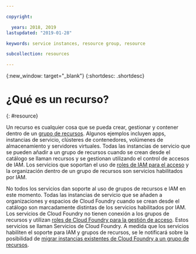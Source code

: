 ```yaml
---

copyright:

  years: 2018, 2019
lastupdated: "2019-01-28"

keywords: service instances, resource group, resource

subcollection: resources

---
```


{:new_window: target="_blank"}
{:shortdesc: .shortdesc}


# ¿Qué es un recurso?
{: #resource}

Un recurso es cualquier cosa que se pueda crear, gestionar y contener dentro de un [grupo de recursos](/docs/resources?topic=resources-rgs). Algunos ejemplos incluyen apps, instancias de servicio, clústeres de contenedores, volúmenes de almacenamiento y servidores virtuales. Todas las instancias de servicio que se pueden añadir a un grupo de recursos cuando se crean desde el catálogo se llaman recursos y se gestionan utilizando el control de accesos de IAM. Los servicios que soportan el uso de [roles de IAM para el acceso](/docs/iam?topic=iam-userroles#iamusermanrol) y la organización dentro de un grupo de recursos son servicios habilitados por IAM.

No todos los servicios dan soporte al uso de grupos de recursos e IAM en este momento. Todas las instancias de servicio que se añaden a organizaciones y espacios de Cloud Foundry cuando se crean desde el catálogo son marcadamente distintas de los servicios habilitados por IAM. Los servicios de Cloud Foundry no tienen conexión a los grupos de recursos y utilizan [roles de Cloud Foundry para la gestión de acceso](/docs/iam?topic=iam-cfaccess#cfroles). Estos servicios se llaman Servicios de Cloud Foundry. A medida que los servicios habiliten el soporte para IAM y grupos de recursos, se le notificará sobre la posibilidad de [migrar instancias existentes de Cloud Foundry a un grupo de recursos](/docs/resources?topic=resources-migrate).
